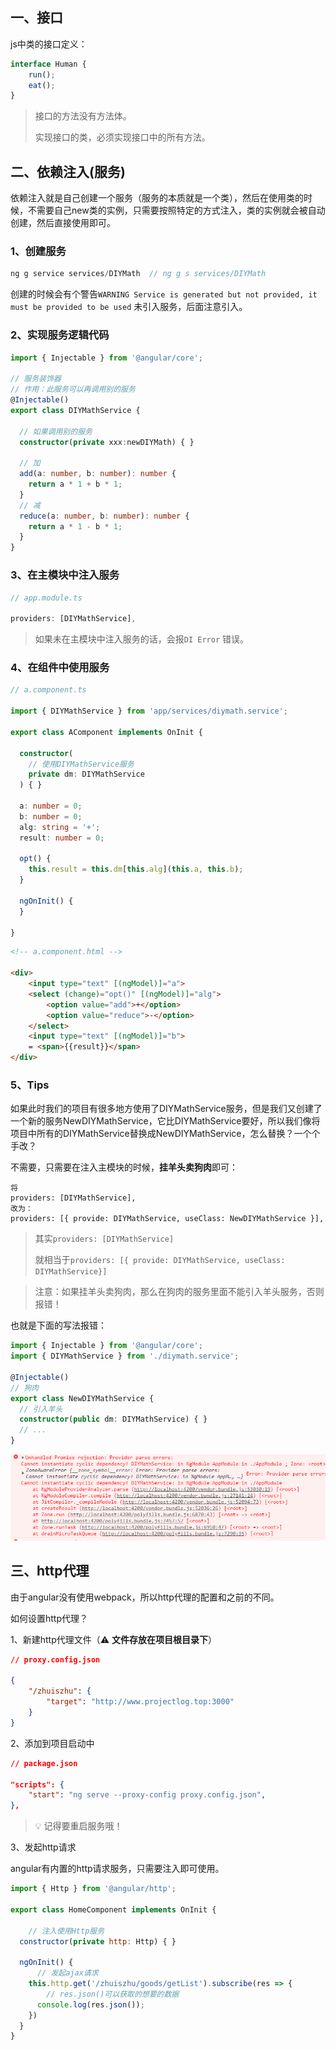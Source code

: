 ## 一、接口

js中类的接口定义：

```typescript
interface Human {
    run();
    eat();
}
```

> 接口的方法没有方法体。
>
> 实现接口的类，必须实现接口中的所有方法。



## 二、依赖注入(服务)

依赖注入就是自己创建一个服务（服务的本质就是一个类），然后在使用类的时候，不需要自己new类的实例，只需要按照特定的方式注入，类的实例就会被自动创建，然后直接使用即可。



### 1、创建服务

```js
ng g service services/DIYMath  // ng g s services/DIYMath
```

创建的时候会有个警告`WARNING Service is generated but not provided, it must be provided to be used` 未引入服务，后面注意引入。



### 2、实现服务逻辑代码

```typescript
import { Injectable } from '@angular/core';

// 服务装饰器
// 作用：此服务可以再调用别的服务
@Injectable()
export class DIYMathService {

  // 如果调用别的服务
  constructor(private xxx:newDIYMath) { }

  // 加
  add(a: number, b: number): number {
    return a * 1 + b * 1;
  }
  // 减
  reduce(a: number, b: number): number {
    return a * 1 - b * 1;
  }
}

```



### 3、在主模块中注入服务

```typescript
// app.module.ts

providers: [DIYMathService],
```

> 如果未在主模块中注入服务的话，会报`DI Error` 错误。



### 4、在组件中使用服务

```typescript
// a.component.ts

import { DIYMathService } from 'app/services/diymath.service';

export class AComponent implements OnInit {

  constructor(
    // 使用DIYMathService服务
    private dm: DIYMathService
  ) { }

  a: number = 0;
  b: number = 0;
  alg: string = '+';
  result: number = 0;

  opt() {
    this.result = this.dm[this.alg](this.a, this.b);
  }

  ngOnInit() {
  }

}
```

```html
<!-- a.component.html -->

<div>
    <input type="text" [(ngModel)]="a">
    <select (change)="opt()" [(ngModel)]="alg">
        <option value="add">+</option>
        <option value="reduce">-</option>
    </select>
    <input type="text" [(ngModel)]="b">
    = <span>{{result}}</span>
</div>
```



### 5、Tips

如果此时我们的项目有很多地方使用了DIYMathService服务，但是我们又创建了一个新的服务NewDIYMathService，它比DIYMathService要好，所以我们像将项目中所有的DIYMathService替换成NewDIYMathService，怎么替换？一个个手改？

不需要，只需要在注入主模块的时候，**挂羊头卖狗肉**即可：

```
将 
providers: [DIYMathService],
改为：
providers: [{ provide: DIYMathService, useClass: NewDIYMathService }],
```

> 其实`providers: [DIYMathService]`
>
> 就相当于`providers: [{ provide: DIYMathService, useClass: DIYMathService}]`



> 注意：如果挂羊头卖狗肉，那么在狗肉的服务里面不能引入羊头服务，否则报错！

也就是下面的写法报错：

```typescript
import { Injectable } from '@angular/core';
import { DIYMathService } from './diymath.service';

@Injectable()
// 狗肉
export class NewDIYMathService {
  // 引入羊头
  constructor(public dm: DIYMathService) { }
  // ...
}
```

![](img/8.png)



## 三、http代理

由于angular没有使用webpack，所以http代理的配置和之前的不同。

如何设置http代理？

1、新建http代理文件（⚠ **文件存放在项目根目录下**）

```json
// proxy.config.json

{
    "/zhuiszhu": {
        "target": "http://www.projectlog.top:3000"
    }
}
```



2、添加到项目启动中

```json
// package.json

"scripts": {
    "start": "ng serve --proxy-config proxy.config.json",
},
```

> 💡 记得要重启服务哦！



3、发起http请求

angular有内置的http请求服务，只需要注入即可使用。

```js
import { Http } from '@angular/http';

export class HomeComponent implements OnInit {

    // 注入使用Http服务
  constructor(private http: Http) { }

  ngOnInit() {
      // 发起ajax请求
    this.http.get('/zhuiszhu/goods/getList').subscribe(res => {
        // res.json()可以获取的想要的数据
      console.log(res.json());
    })
  }
}
```

















